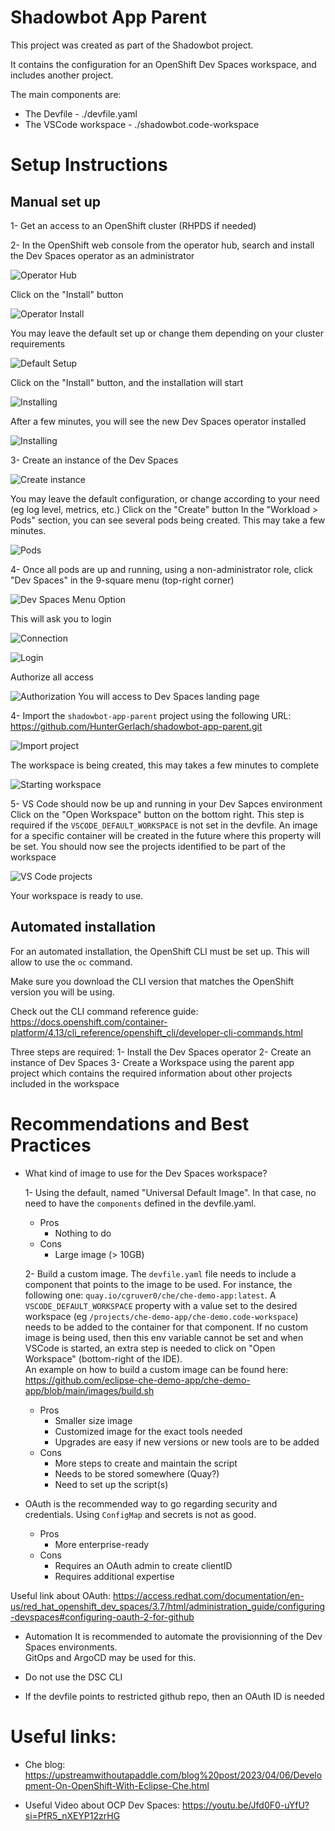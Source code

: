 # Shadowbot App Parent
This project was created as part of the Shadowbot project.

It contains the configuration for an OpenShift Dev Spaces workspace, and includes another project.

The main components are:
- The Devfile - ./devfile.yaml
- The VSCode workspace - ./shadowbot.code-workspace


# Setup Instructions

## Manual set up

1- Get an access to an OpenShift cluster (RHPDS if needed) 

2- In the OpenShift web console from the operator hub, search and install the Dev Spaces operator as an administrator

![Operator Hub](images/operator-hub.png)

Click on the "Install" button

![Operator Install](images/operator-install.png)

You may leave the default set up or change them depending on your cluster requirements

![Default Setup](images/default-setup.png)

Click on the "Install" button, and the installation will start

![Installing](images/installing.png)

After a few minutes, you will see the new Dev Spaces operator installed

![Installing](images/installed.png)


3- Create an instance of the Dev Spaces

![Create instance](images/create-instance.png)

You may leave the default configuration, or change according to your need (eg log level, metrics, etc.)
Click on the "Create" button
In the "Workload > Pods" section, you can see several pods being created. This may take a few minutes.

![Pods](images/pods.png)


4- Once all pods are up and running, using a non-administrator role, click "Dev Spaces" in the 9-square menu (top-right corner)

![Dev Spaces Menu Option](images/dev-spaces-menu-option.png)

This will ask you to login

![Connection](images/connect.png)

![Login](images/login.png)

Authorize all access

![Authorization](images/authorization.png)
You will access to Dev Spaces landing page


4- Import the `shadowbot-app-parent` project using the following URL: https://github.com/HunterGerlach/shadowbot-app-parent.git

![Import project](images/import-project.png)

The workspace is being created, this may takes a few minutes to complete

![Starting workspace](images/starting-workspace.png)

5- VS Code should now be up and running in your Dev Sapces environment
Click on the "Open Workspace" button on the bottom right. This step is required if the `VSCODE_DEFAULT_WORKSPACE` is not set in the devfile.
An image for a specific container will be created in the future where this property will be set.
You should now see the projects identified to be part of the workspace

![VS Code projects](images/vscode.png)

Your workspace is ready to use.


## Automated installation

For an automated installation, the OpenShift CLI must be set up. This will allow to use the `oc` command.

Make sure you download the CLI version that matches the OpenShift version you will be using. 

Check out the CLI command reference guide: https://docs.openshift.com/container-platform/4.13/cli_reference/openshift_cli/developer-cli-commands.html

Three steps are required:
    1- Install the Dev Spaces operator
    2- Create an instance of Dev Spaces
    3- Create a Workspace using the parent app project which contains the required information about other projects included in the workspace


# Recommendations and Best Practices

- What kind of image to use for the Dev Spaces workspace?

    1- Using the default, named "Universal Default Image". In that case, no need to have the `components` defined in the devfile.yaml.

    - Pros
        - Nothing to do
    - Cons
        - Large image (> 10GB)

    2- Build a custom image. The `devfile.yaml` file needs to include a component that points to the image to be used. For instance, the following one: `quay.io/cgruver0/che/che-demo-app:latest`.
    A `VSCODE_DEFAULT_WORKSPACE` property with a value set to the desired workspace (eg `/projects/che-demo-app/che-demo.code-workspace`) needs to be added to the container for that component. If no custom image is being used, then this env variable cannot be set and when VSCode is started, an extra step is needed to click on "Open Workspace" (bottom-right of the IDE).    
    An example on how to build a custom image can be found here: https://github.com/eclipse-che-demo-app/che-demo-app/blob/main/images/build.sh

    - Pros 
        - Smaller size image
        - Customized image for the exact tools needed
        - Upgrades are easy if new versions or new tools are to be added
    - Cons 
        - More steps to create and maintain the script
        - Needs to be stored somewhere (Quay?)
        - Need to set up the script(s)

- OAuth is the recommended way to go regarding security and credentials.  Using `ConfigMap` and secrets is not as good. 

    - Pros 
        - More enterprise-ready
    - Cons
        - Requires an OAuth admin to create clientID
        - Requires additional expertise

Useful link about OAuth: https://access.redhat.com/documentation/en-us/red_hat_openshift_dev_spaces/3.7/html/administration_guide/configuring-devspaces#configuring-oauth-2-for-github

- Automation
It is recommended to automate the provisionning of the Dev Spaces environments.  
GitOps and ArgoCD may be used for this.

- Do not use the DSC CLI

- If the devfile points to restricted github repo, then an OAuth ID is needed



# Useful links:

- Che blog: https://upstreamwithoutapaddle.com/blog%20post/2023/04/06/Development-On-OpenShift-With-Eclipse-Che.html

- Useful Video about OCP Dev Spaces: https://youtu.be/Jfd0F0-uYfU?si=PfR5_nXEYP12zrHG 
